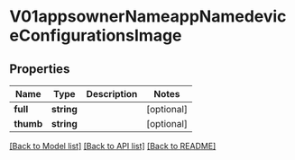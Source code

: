 # V01appsownerNameappNamedeviceConfigurationsImage

## Properties
Name | Type | Description | Notes
------------ | ------------- | ------------- | -------------
**full** | **string** |  | [optional] 
**thumb** | **string** |  | [optional] 

[[Back to Model list]](../README.md#documentation-for-models) [[Back to API list]](../README.md#documentation-for-api-endpoints) [[Back to README]](../README.md)


